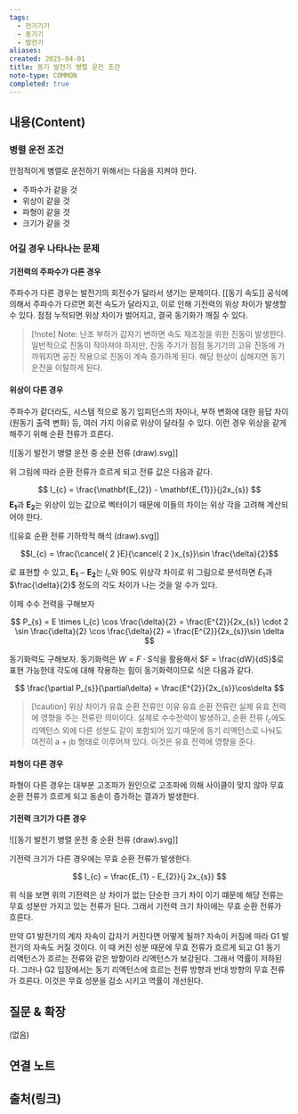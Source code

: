 ```yaml
---
tags:
  - 전기기기
  - 동기기
  - 발전기
aliases: 
created: 2025-04-01
title: 동기 발전기 병렬 운전 조건
note-type: COMMON
completed: true
---
```


## 내용(Content)

### 병렬 운전 조건

안정적이게 병렬로 운전하기 위해서는 다음을 지켜야 한다.

- 주파수가 같을 것
- 위상이 같을 것
- 파형이 같을 것
- 크기가 같을 것

### 어길 경우 나타나는 문제

#### 기전력의 주파수가 다른 경우

주파수가 다른 경우는 발전기의 회전수가 달라서 생기는 문제이다. [[동기 속도]] 공식에 의해서 주파수가 다르면 회전 속도가 달라지고, 이로 인해 기전력의 위상 차이가 발생할 수 있다. 점점 누적되면 위상 차이가 벌어지고, 결국 동기화가 깨질 수 있다. 

>[!note] Note: 난조
>부하가 갑자기 변하면 속도 재조정을 위한 진동이 발생한다. 일반적으로 진동이 작아져야 하지만, 진동 주기가 점점 동기기의 고유 진동에 가까워지면 공진 작용으로 진동이 계속 증가하게 된다. 해당 현상이 심해지면 동기 운전을 이탈하게 된다.

#### 위상이 다른 경우

주파수가 같더라도, 시스템 적으로 동기 임피던스의 차이나, 부하 변화에 대한 응답 차이(원동기 출력 변화) 등, 여러 가지 이유로 위상이 달라질 수 있다. 이런 경우 위상을 같게 해주기 위해 순환 전류가 흐른다.

![[동기 발전기 병렬 운전 중 순환 전류 (draw).svg]]

위 그림에 따라 순환 전류가 흐르게 되고 전류 값은 다음과 같다.

$$
I_{c} = \frac{\mathbf{E_{2}} - \mathbf{E_{1}}}{j2x_{s}}
$$
$\mathbf{E_{1}}$과 $\mathbf{E_{2}}$는 위상이 있는 값으로 벡터이기 때문에 이들의 차이는 위상 각을 고려해 계산되어야 한다.

![[유효 순환 전류 기하학적 해석 (draw).svg]]

$$I_{c} = \frac{\cancel{ 2 }E}{\cancel{ 2 }x_{s}}\sin \frac{\delta}{2}$$

로 표현할 수 있고, $\mathbf{E_{1}} -\mathbf{E_{2}}$는 $I_{c}$와 90도 위상각 차이로 위 그림으로 분석하면 $E_{1}$과 $\frac{\delta}{2}$ 정도의 각도 차이가 나는 것을 알 수가 있다.

이제 수수 전력을 구해보자

$$
P_{s} = E \times I_{c} \cos \frac{\delta}{2} = \frac{E^{2}}{2x_{s}} \cdot 2 \sin \frac{\delta}{2} \cos \frac{\delta}{2} = \frac{E^{2}}{2x_{s}}\sin \delta
$$

동기화력도 구해보자. 동기화력은 $W = F \cdot S$식을 활용해서 $F = \frac{dW}{dS}$로 표현 가능한데 각도에 대해 작용하는 힘이 동기화력이므로 식은 다음과 같다.

$$
\frac{\partial P_{s}}{\partial\delta} = \frac{E^{2}}{2x_{s}}\cos\delta
$$

>[!caution] 위상 차이가 유효 순환 전류인 이유
>유효 순환 전류란 실제 유효 전력에 영향을 주는 전류란 의미이다. 실제로 수수전력이 발생하고, 순환 전류 $I_{c}$에도 리액턴스 외에 다른 성분도 같이 포함되어 있기 때문에 동기 리액턴스로 나눠도 여전히 a + jb 형태로 이루어져 있다. 이것은 유효 전력에 영향을 준다.


#### 파형이 다른 경우

파형이 다른 경우는 대부분 고조파가 원인으로 고조파에 의해 사이클이 맞지 않아 무효 순환 전류가 흐르게 되고 동손이 증가하는 결과가 발생한다.


#### 기전력 크기가 다른 경우

![[동기 발전기 병렬 운전 중 순환 전류 (draw).svg]]

기전력 크기가 다른 경우에는 무효 순환 전류가 발생한다.

$$
I_{c} = \frac{E_{1} - E_{2}}{j 2x_{s}}
$$

위 식을 보면 위의 기전력은 상 차이가 없는 단순한 크기 차이 이기 떄문에 해당 전류는 무효 성분만 가지고 있는 전류가 된다. 그래서 기전력 크기 차이에는 무효 순환 전류가 흐른다.

만약 G1 발전기의 계자 자속이 갑자기 커진다면 어떻게 될까? 자속이 커짐에 따라 G1 발전기의 자속도 커질 것이다. 이 때 커진 성분 때문에 무효 전류가 흐르게 되고 G1 동기 리액턴스가 흐르는 전류와 같은 방향이라 리액턴스가 보강된다. 그래서 역률이 저하된다. 그러나 G2 입장에서는 동기 리액턴스에 흐르는 전류 방향과 반대 방향의 무효 전류가 흐른다. 이것은 무효 성분을 감소 시키고 역률이 개선된다.




## 질문 & 확장

(없음)

## 연결 노트

## 출처(링크)

